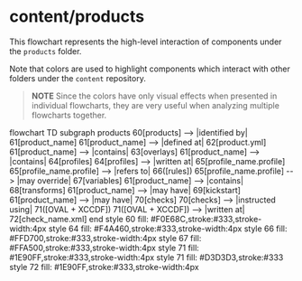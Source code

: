 # content/products

This flowchart represents the high-level interaction of components under the `products` folder.

Note that colors are used to highlight components which interact with other folders under the `content` repository.

> **NOTE**
Since the colors have only visual effects when presented in individual flowcharts, they are very useful when analyzing multiple flowcharts together.

<div class="mermaid" style="width=100%;">
flowchart TD
    subgraph products
    60[products] --> |identified by| 61[product_name]
        61[product_name] --> |defined at| 62[product.yml]
        61[product_name] --> |contains| 63[overlays]
        61[product_name] --> |contains| 64[profiles]
            64[profiles] --> |written at| 65[profile_name.profile]
                65[profile_name.profile] --> |refers to| 66([rules])
                65[profile_name.profile] --> |may override| 67[variables]
        61[product_name] --> |contains| 68[transforms]
        61[product_name] --> |may have| 69[kickstart]
        61[product_name] --> |may have| 70[checks]
            70[checks] --> |instructed using| 71([OVAL + XCCDF])
                71([OVAL + XCCDF]) --> |written at| 72[check_name.xml]
    end
    style 60 fill: #F0E68C,stroke:#333,stroke-width:4px
    style 64 fill: #F4A460,stroke:#333,stroke-width:4px
    style 66 fill: #FFD700,stroke:#333,stroke-width:4px
    style 67 fill: #FFA500,stroke:#333,stroke-width:4px
    style 71 fill: #1E90FF,stroke:#333,stroke-width:4px
    style 71 fill: #D3D3D3,stroke:#333
    style 72 fill: #1E90FF,stroke:#333,stroke-width:4px
</div>
<script src="https://cdn.jsdelivr.net/npm/mermaid/dist/mermaid.min.js"></script>
